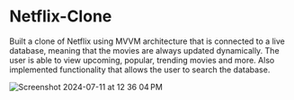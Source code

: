 # Netflix-Clone

Built a clone of Netflix using MVVM architecture that is connected to a live database, meaning that the movies are always updated dynamically. The user is able to view upcoming, popular, trending movies and more. Also implemented functionality that allows the user to search the database.

![Screenshot 2024-07-11 at 12 36 04 PM](https://github.com/payton1998/Netflix-Clone/assets/17220685/af187db6-2088-4b34-bf67-e0fc7c035a42)
